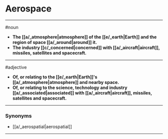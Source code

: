 # Aerospace
---
#noun
- **The [[a/_atmosphere|atmosphere]] of the [[e/_earth|Earth]] and the region of space [[a/_around|around]] it.**
- **The industry [[c/_concerned|concerned]] with [[a/_aircraft|aircraft]], missiles, satellites and spacecraft.**
---
#adjective
- **Of, or relating to the [[e/_earth|Earth]]'s [[a/_atmosphere|atmosphere]] and nearby space.**
- **Of, or relating to the science, technology and industry [[a/_associated|associated]] with [[a/_aircraft|aircraft]], missiles, satellites and spacecraft.**
---
### Synonyms
- [[a/_aerospatial|aerospatial]]
---
